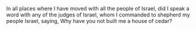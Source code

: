 In all places where I have moved with all the people of Israel, did I speak a word with any of the judges of Israel, whom I commanded to shepherd my people Israel, saying, Why have you not built me a house of cedar?
